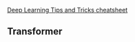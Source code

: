 
[Deep Learning Tips and Tricks cheatsheet](https://stanford.edu/~shervine/teaching/cs-230/cheatsheet-deep-learning-tips-and-tricks)

## Transformer
